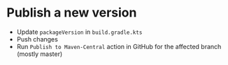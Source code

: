 # Publish a new version

- Update `packageVersion` in `build.gradle.kts`
- Push changes
- Run `Publish to Maven-Central` action in GitHub for the affected branch (mostly master)